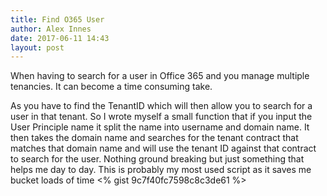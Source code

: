 ```yaml
---
title: Find O365 User
author: Alex Innes
date: 2017-06-11 14:43
layout: post
---
```

When having to search for a user in Office 365 and you manage multiple tenancies. It can become a time consuming take.
<!--more-->
As you have to find the TenantID which will then allow you to search for a user in that tenant.
So I wrote myself a small function that if you input the User Principle name it split the name into username and domain name.
It then takes the domain name and searches for the tenant contract that matches that domain name and will use the tenant ID against that contract to search for the user.
Nothing ground breaking but just something that helps me day to day.
This is probably my most used script as it saves me bucket loads of time
<% gist 9c7f40fc7598c8c3de61 %>